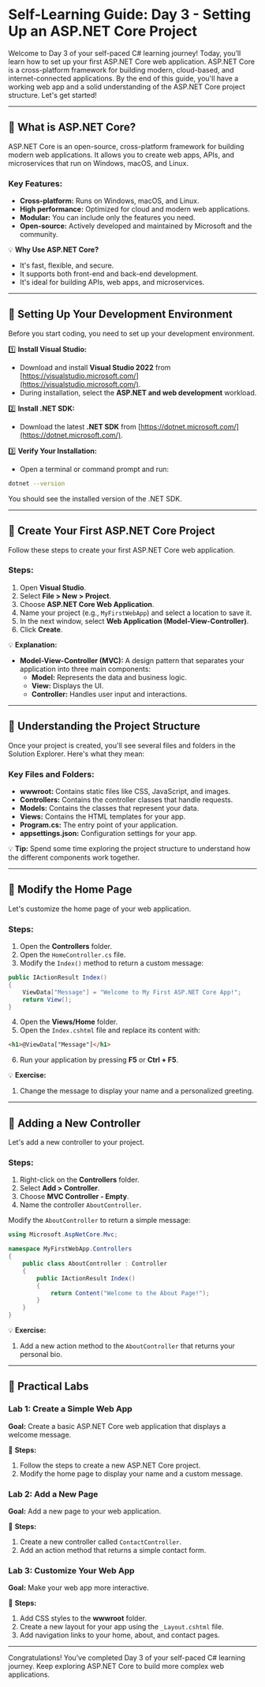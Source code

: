 # **Self-Learning Guide: Day 3 - Setting Up an ASP.NET Core Project**

Welcome to Day 3 of your self-paced C# learning journey! Today, you’ll learn how to set up your first ASP.NET Core web application. ASP.NET Core is a cross-platform framework for building modern, cloud-based, and internet-connected applications. By the end of this guide, you'll have a working web app and a solid understanding of the ASP.NET Core project structure. Let's get started!

---

## **🧩 What is ASP.NET Core?**
ASP.NET Core is an open-source, cross-platform framework for building modern web applications. It allows you to create web apps, APIs, and microservices that run on Windows, macOS, and Linux.

### **Key Features:**
- **Cross-platform:** Runs on Windows, macOS, and Linux.
- **High performance:** Optimized for cloud and modern web applications.
- **Modular:** You can include only the features you need.
- **Open-source:** Actively developed and maintained by Microsoft and the community.

💡 **Why Use ASP.NET Core?**
- It's fast, flexible, and secure.
- It supports both front-end and back-end development.
- It's ideal for building APIs, web apps, and microservices.

---

## **🧩 Setting Up Your Development Environment**
Before you start coding, you need to set up your development environment.

1️⃣ **Install Visual Studio:**
- Download and install **Visual Studio 2022** from [https://visualstudio.microsoft.com/](https://visualstudio.microsoft.com/).
- During installation, select the **ASP.NET and web development** workload.

2️⃣ **Install .NET SDK:**
- Download the latest **.NET SDK** from [https://dotnet.microsoft.com/](https://dotnet.microsoft.com/).

3️⃣ **Verify Your Installation:**
- Open a terminal or command prompt and run:
```bash
dotnet --version
```
You should see the installed version of the .NET SDK.

---

## **🧩 Create Your First ASP.NET Core Project**
Follow these steps to create your first ASP.NET Core web application.

### **Steps:**
1. Open **Visual Studio**.
2. Select **File > New > Project**.
3. Choose **ASP.NET Core Web Application**.
4. Name your project (e.g., `MyFirstWebApp`) and select a location to save it.
5. In the next window, select **Web Application (Model-View-Controller)**.
6. Click **Create**.

💡 **Explanation:**
- **Model-View-Controller (MVC):** A design pattern that separates your application into three main components:
  - **Model:** Represents the data and business logic.
  - **View:** Displays the UI.
  - **Controller:** Handles user input and interactions.

---

## **🧩 Understanding the Project Structure**
Once your project is created, you'll see several files and folders in the Solution Explorer. Here's what they mean:

### **Key Files and Folders:**
- **wwwroot:** Contains static files like CSS, JavaScript, and images.
- **Controllers:** Contains the controller classes that handle requests.
- **Models:** Contains the classes that represent your data.
- **Views:** Contains the HTML templates for your app.
- **Program.cs:** The entry point of your application.
- **appsettings.json:** Configuration settings for your app.

💡 **Tip:**
Spend some time exploring the project structure to understand how the different components work together.

---

## **🧩 Modify the Home Page**
Let's customize the home page of your web application.

### **Steps:**
1. Open the **Controllers** folder.
2. Open the `HomeController.cs` file.
3. Modify the `Index()` method to return a custom message:

```csharp
public IActionResult Index()
{
    ViewData["Message"] = "Welcome to My First ASP.NET Core App!";
    return View();
}
```

4. Open the **Views/Home** folder.
5. Open the `Index.cshtml` file and replace its content with:

```html
<h1>@ViewData["Message"]</h1>
```

6. Run your application by pressing **F5** or **Ctrl + F5**.

💡 **Exercise:**
1. Change the message to display your name and a personalized greeting.

---

## **🧩 Adding a New Controller**
Let's add a new controller to your project.

### **Steps:**
1. Right-click on the **Controllers** folder.
2. Select **Add > Controller**.
3. Choose **MVC Controller - Empty**.
4. Name the controller `AboutController`.

Modify the `AboutController` to return a simple message:

```csharp
using Microsoft.AspNetCore.Mvc;

namespace MyFirstWebApp.Controllers
{
    public class AboutController : Controller
    {
        public IActionResult Index()
        {
            return Content("Welcome to the About Page!");
        }
    }
}
```

💡 **Exercise:**
1. Add a new action method to the `AboutController` that returns your personal bio.

---

## **🧩 Practical Labs**

### **Lab 1: Create a Simple Web App**
**Goal:** Create a basic ASP.NET Core web application that displays a welcome message.

🔧 **Steps:**
1. Follow the steps to create a new ASP.NET Core project.
2. Modify the home page to display your name and a custom message.

### **Lab 2: Add a New Page**
**Goal:** Add a new page to your web application.

🔧 **Steps:**
1. Create a new controller called `ContactController`.
2. Add an action method that returns a simple contact form.

### **Lab 3: Customize Your Web App**
**Goal:** Make your web app more interactive.

🔧 **Steps:**
1. Add CSS styles to the **wwwroot** folder.
2. Create a new layout for your app using the `_Layout.cshtml` file.
3. Add navigation links to your home, about, and contact pages.

---

Congratulations! You’ve completed Day 3 of your self-paced C# learning journey. Keep exploring ASP.NET Core to build more complex web applications.

